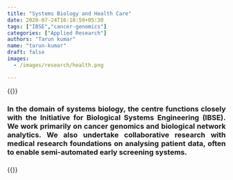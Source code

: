 ```yaml
---
title: "Systems Biology and Health Care"
date: 2020-07-24T16:18:59+05:30
tags: ["IBSE","cancer-genomics"]
categories: ["Applied Research"]
authors: "Tarun kumar"
name: "tarun-kumar"
draft: false
images:
  - /images/research/health.png

---
```


{{<rawhtml>}} 
<div align="justify">
<h3>
	In the domain of systems biology, the centre functions closely with the Initiative for Biological Systems Engineering (IBSE). We work primarily on cancer genomics and biological network analytics. We also undertake collaborative research with medical research foundations on analysing patient data, often to enable semi-automated early screening systems.
<h3>
</div>
{{</rawhtml>}}
